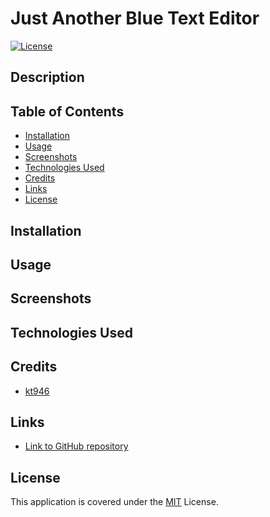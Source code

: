 # Just Another Blue Text Editor
[![License](https://img.shields.io/badge/License-MIT-blue)](https://opensource.org/licenses/MIT)

## Description


## Table of Contents

* [Installation](#installation)
* [Usage](#usage)
* [Screenshots](#screenshots)
* [Technologies Used](#technologies-used)
* [Credits](#credits)
* [Links](#links)
* [License](#license)

## Installation


## Usage


## Screenshots


## Technologies Used


## Credits

- [kt946](https://github.com/kt946)

## Links

- [Link to GitHub repository](https://github.com/kt946/just-another-blue-text-editor-PWA)

## License

This application is covered under the [MIT](https://opensource.org/licenses/MIT) License.
